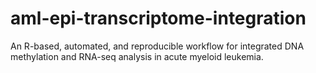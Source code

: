 # aml-epi-transcriptome-integration
An R-based, automated, and reproducible workflow for integrated DNA methylation and RNA-seq analysis in acute myeloid leukemia. 
